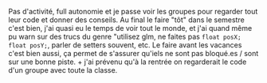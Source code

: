 Pas d'activité, full autonomie et je passe voir les groupes pour regarder tout leur code et donner des conseils. Au final le faire "tôt" dans le semestre c'est bien, j'ai quasi eu le temps de voir tout le monde, et j'ai quand même pu warn sur des trucs du genre "utilisez glm, ne faites pas `float posX; float posY;`, parler de setters souvent, etc.
Le faire avant les vacances c'est bien aussi, ça permet de s'assurer qu'iels ne sont pas bloqué.es / sont sur une bonne piste. + j'ai prévenu qu'à la rentrée on regarderait le code d'un groupe avec toute la classe.